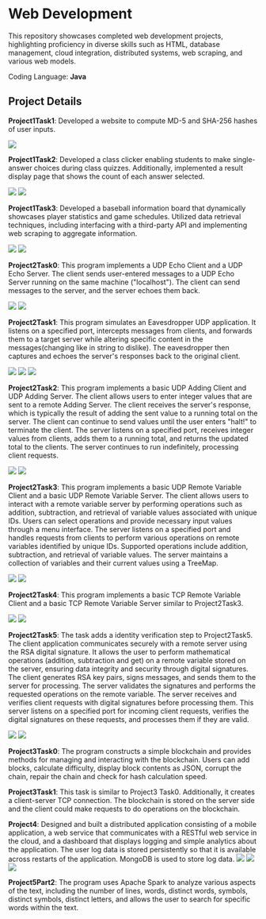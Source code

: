 # Web Development
This repository showcases completed web development projects, highlighting proficiency in diverse skills such as HTML, database management, cloud integration, distributed systems, web scraping, and various web models. 

Coding Language: **Java**


## Project Details
**Project1Task1**: Developed a website to compute MD-5 and SHA-256 hashes of user inputs.

![](./image/Project1Task1.png)

**Project1Task2**: Developed a class clicker enabling students to make single-answer choices during class quizzes. Additionally, implemented a result display page that shows the count of each answer selected.

![](./image/Project1Task2.png)
![](./image/Project1Task2Result.png)

**Project1Task3**: Developed a baseball information board that dynamically showcases player statistics and game schedules. Utilized data retrieval techniques, including interfacing with a third-party API and implementing web scraping to aggregate information.

![](./image/Project1Task3.png)
![](./image/Project1Task3Result.png)

**Project2Task0**: This program implements a UDP Echo Client and a UDP Echo Server. The client sends user-entered messages to a UDP Echo Server running on the same machine ("localhost"). The client can send messages to the server, and the server echoes them back.

![](./image/Project2Task0Client.png)
![](./image/Project2Task0Server.png)

**Project2Task1**: This program simulates an Eavesdropper UDP application. It listens on a specified port, intercepts messages from clients, and forwards them to a target server while altering specific content in the messages(changing like in string to dislike). The eavesdropper then captures and echoes the server's responses back to the original client.

![](./image/Project2Task1Client.png)
![](./image/Project2Task1Server.png)
![](./image/Project2Task1Eavesdropper.png)

**Project2Task2**: This program implements a basic UDP Adding Client and UDP Adding Server. The client allows users to enter integer values that are sent to a remote Adding Server. The client receives the server's response, which is typically the result of adding the sent value to a running total on the server. The client can continue to send values until the user enters "halt!" to terminate the client. The server listens on a specified port, receives integer values from clients, adds them to a running total, and returns the updated total to the clients. The server continues to run indefinitely, processing client requests.

![](./image/Project2Task2Client.png)
![](./image/Project2Task2Server.png)

**Project2Task3**: This program implements a basic UDP Remote Variable Client and a basic UDP Remote Variable Server. The client allows users to interact with a remote variable server by performing operations such as addition, subtraction, and retrieval of variable values associated with unique IDs. Users can select operations and provide necessary input values through a menu interface. The server listens on a specified port and handles requests from clients to perform various operations on remote variables identified by unique IDs. Supported operations include addition, subtraction, and retrieval of variable values. The server maintains a collection of variables and their current values using a TreeMap.

![](./image/Project2Task3Client.png)
![](./image/Project2Task3Server.png)

**Project2Task4**: This program implements a basic TCP Remote Variable Client and a basic TCP Remote Variable Server similar to Project2Task3.

![](./image/Project2Task4Client.png)
![](./image/Project2Task4Server.png)

**Project2Task5**: The task adds a identity verification step to Project2Task5. The client application communicates securely with a remote server using the RSA digital signature. It allows the user to perform mathematical operations (addition, subtraction and get) on a remote variable stored on the server, ensuring data integrity and security through digital signatures. The client generates RSA key pairs, signs messages, and sends them to the server for processing. The server validates the signatures and performs the requested operations on the remote variable. The server receives and verifies client requests with digital signatures before processing them. This server listens on a specified port for incoming client requests, verifies the digital signatures on these requests, and processes them if they are valid.

![](./image/Project2Task5Client.png)
![](./image/Project2Task5Server.png)

**Project3Task0**: The program constructs a simple blockchain and provides methods for managing and interacting with the blockchain. Users can add blocks, calculate difficulty, display block contents as JSON, corrupt the chain, repair the chain and check for hash calculation speed.

**Project3Task1**: This task is similar to Project3 Task0. Additionally, it creates a client-server TCP connection. The blockchain is stored on the server side and the client could make requests to do operations on the blockchain.

**Project4**: Designed and built a distributed application consisting of a mobile application, a web service that communicates with a RESTful web service in the cloud, and a dashboard that displays logging and simple analytics about the application. The user log data is stored persistently so that it is available across restarts of the application. MongoDB is used to store log data.
![](./image/Project4Diagram.png)
![](./image/Project4Mobile.png)
![](./image/Project4Dashboard.png)

**Project5Part2**: The program uses Apache Spark to analyze various aspects of the text, including the number of lines, words, distinct words, symbols, distinct symbols, distinct letters, and allows the user to search for specific words within the text.

